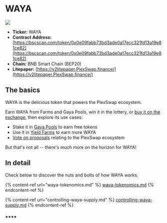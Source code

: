 # WAYA

![](../../.gitbook/assets/tokenomics-header.png)

* **Ticker:** WAYA
* **Contract Address:** [https://bscscan.com/token/0x0e09fabb73bd3ade0a17ecc321fd13a19e81ce82](https://bscscan.com/token/0x0e09fabb73bd3ade0a17ecc321fd13a19e81ce82)
* **Chain:** BNB Smart Chain (BEP20)
* **Litepaper:** [https://v2litepaper.PlexSwap.finance/](https://v2litepaper.PlexSwap.finance/)

## The basics

WAYA is the delicious token that powers the PlexSwap ecosystem.

Earn WAYA from Farms and Gaya Pools, win it in the lottery, or [buy it on the exchange](../../products/PlexSwap-exchange/), then explore its use cases:

* Stake it in [Gaya Pools](../../products/gaya-pool/) to earn free tokens
* Use it in [Yield Farms](https://docs.PlexSwap.finance/products/yield-farming) to earn more WAYA
* [Vote on proposals](../../products/voting/) relating to the PlexSwap ecosystem

But that's not all -- there's much more on the horizon for WAYA!

## In detail

Check below to discover the nuts and bolts of how WAYA works.

{% content-ref url="waya-tokenomics.md" %}
[waya-tokenomics.md](waya-tokenomics.md)
{% endcontent-ref %}

{% content-ref url="controlling-waya-supply.md" %}
[controlling-waya-supply.md](controlling-waya-supply.md)
{% endcontent-ref %}

### \*\*\*\*
